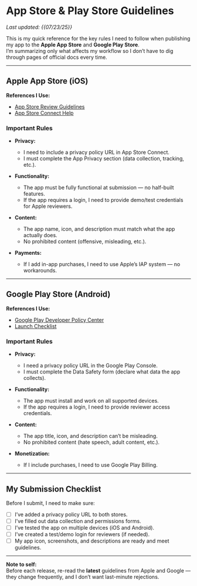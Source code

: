 # App Store & Play Store Guidelines

_Last updated: {{07/23/25}}_

This is my quick reference for the key rules I need to follow when publishing my app to the **Apple App Store** and **Google Play Store**.  
I’m summarizing only what affects my workflow so I don’t have to dig through pages of official docs every time.

---

## Apple App Store (iOS)

**References I Use:**  
- [App Store Review Guidelines](https://developer.apple.com/app-store/review/guidelines/)  
- [App Store Connect Help](https://developer.apple.com/help/app-store-connect/)  

### Important Rules
- **Privacy:**  
  - I need to include a privacy policy URL in App Store Connect.  
  - I must complete the App Privacy section (data collection, tracking, etc.).  

- **Functionality:**  
  - The app must be fully functional at submission — no half-built features.  
  - If the app requires a login, I need to provide demo/test credentials for Apple reviewers.  

- **Content:**  
  - The app name, icon, and description must match what the app actually does.  
  - No prohibited content (offensive, misleading, etc.).  

- **Payments:**  
  - If I add in-app purchases, I need to use Apple’s IAP system — no workarounds.

---

## Google Play Store (Android)

**References I Use:**  
- [Google Play Developer Policy Center](https://play.google.com/about/developer-content-policy/)  
- [Launch Checklist](https://support.google.com/googleplay/android-developer/answer/9859348)  

### Important Rules
- **Privacy:**  
  - I need a privacy policy URL in the Google Play Console.  
  - I must complete the Data Safety form (declare what data the app collects).  

- **Functionality:**  
  - The app must install and work on all supported devices.  
  - If the app requires a login, I need to provide reviewer access credentials.  

- **Content:**  
  - The app title, icon, and description can’t be misleading.  
  - No prohibited content (hate speech, adult content, etc.).  

- **Monetization:**  
  - If I include purchases, I need to use Google Play Billing.

---

## My Submission Checklist

Before I submit, I need to make sure:  
- [ ] I’ve added a privacy policy URL to both stores.  
- [ ] I’ve filled out data collection and permissions forms.  
- [ ] I’ve tested the app on multiple devices (iOS and Android).  
- [ ] I’ve created a test/demo login for reviewers (if needed).  
- [ ] My app icon, screenshots, and descriptions are ready and meet guidelines.  

---

**Note to self:**  
Before each release, re-read the **latest** guidelines from Apple and Google — they change frequently, and I don’t want last-minute rejections.
